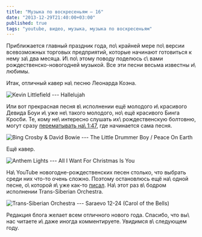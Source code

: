 ```yaml
---
title: "Музыка по воскресеньям — 16"
date: "2013-12-29T21:40:00+03:00"
published: true
tags: "youtube, видео, музыка, музыка по воскресеньям"
---
```


Приближается главный праздник года, по\ крайней мере по\ версии всевозможных торговых предприятий, которые начинают
готовиться к нему за\ два месяца. И\ по\ этому поводу поделюсь с\ вами рождественско-новогодней музыкой. Все эти песни
весьма известны и\ любимы.

Итак, отличный кавер на\ песню Леонарда Коэна.

![Kevin Littlefield --- Hallelujah](http://www.youtube.com/watch?v=dTxjOOHa6as)

Или вот прекрасная песня в\ исполнении ещё молодого и\ красивого Девида Боуи и\ уже не\ такого молодого, но\ ещё
красивого Бинга Кросби. Те, кому не\ интересно слушать их\ рождественскую болтовню, могут сразу [перематывать
на\ 1:47](http://youtu.be/DiXjbI3kRus?t=1m47s), где начинается сама песня.

![Bing Crosby & David Bowie --- The Little Drummer Boy / Peace On Earth](http://www.youtube.com/watch?v=DiXjbI3kRus)

Ещё кавер.

![Anthem Lights --- All I Want For Christmas Is You](http://www.youtube.com/watch?v=mos2IEvSCck)

На\ YouTube новогодне-рождественских песен столько, что выбрать среди них что-то очень сложно. Поэтому остановлюсь
ещё на\ одной песне, о\ которой я\ уже как-то [писал][bells]. На\ этот раз в\ бодром исполнении Trans-Siberian
Orchestra.

![Trans-Siberian Orchestra --- Saraevo 12-24 (Carol of the Bells)](http://www.youtube.com/watch?v=sCabI3MdV9g)

Редакция блога желает всем отличного нового года. Спасибо, что вы\ нас читаете и\ даже иногда комментируете. Увидимся
в\ следующем году.

[bells]: /post/carol-of-the-bells/

